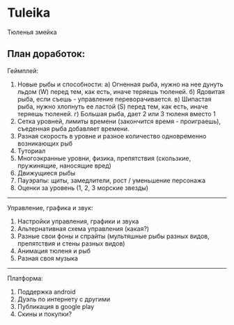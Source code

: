 # Tuleika
Тюленья змейка

План доработок:
-------------------
Геймплей:
1) Новые рыбы и способности:
   а) Огненная рыба, нужно на нее дунуть льдом (W) перед тем, как есть, иначе теряешь тюленей.
   б) Ядовитая рыба, если съешь - управление переворачивается.
   в) Шипастая рыба, нужно хлопнуть ее ластой (S) перед тем, как есть, иначе теряешь тюленей.
   г) Большая рыба, дает 2 или 3 тюленя вместо 1
2) Сетка уровней, лимиты времени (закончится время - проиграешь), съеденная рыба добавляет времени.
3) Разная скорость в уровне и разное количество одновременно возникающих рыб
4) Туториал
5) Многоэкранные уровни, физика, препятствия (скользкие, пружинящие, наносящие вред)
6) Движущиеся рыбы
7) Пауэрапы: щиты, замедлители, рост / уменьшение персонажа
8) Оценки за уровень (1, 2, 3 морские звезды)
-------------------
Управление, графика и звук:
1) Настройки управления, графики и звука
2) Альтернативная схема управления (какая?)
3) Разные свои фоны и спрайты (мультяшные рыбы разных видов, препятствия и стены разных видов)
4) Анимация тюленя и рыб
5) Разная своя музыка
-------------------
Платформа:
1) Поддержка android
2) Дуэль по интернету с другими
3) Публикация в google play
4) Скины и покупки?
